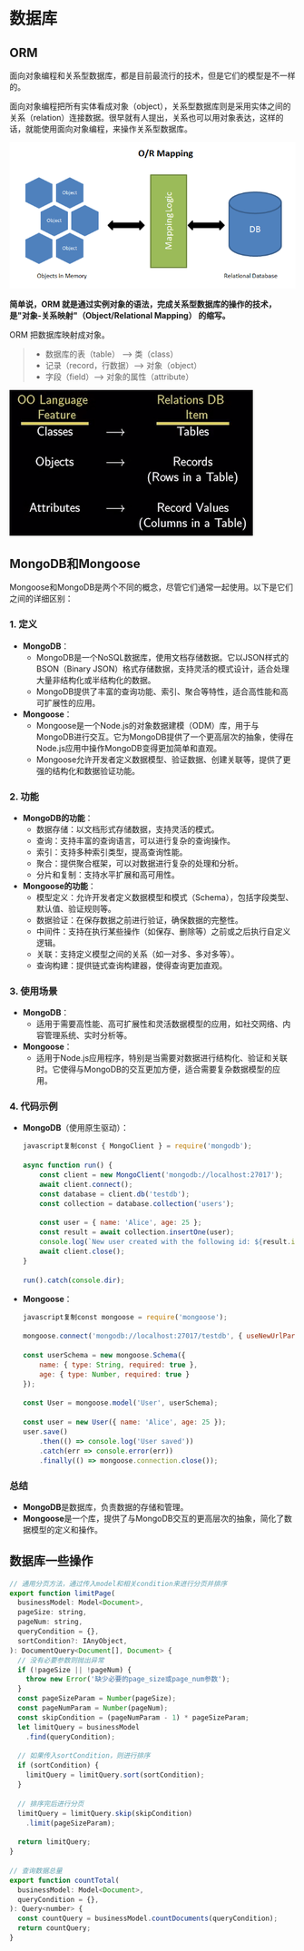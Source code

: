# 数据库
## ORM

面向对象编程和关系型数据库，都是目前最流行的技术，但是它们的模型是不一样的。

面向对象编程把所有实体看成对象（object），关系型数据库则是采用实体之间的关系（relation）连接数据。很早就有人提出，关系也可以用对象表达，这样的话，就能使用面向对象编程，来操作关系型数据库。

![img](./assets/bg2019021802.png)

**简单说，ORM 就是通过实例对象的语法，完成关系型数据库的操作的技术，是"对象-关系映射"（Object/Relational Mapping） 的缩写。**

ORM 把数据库映射成对象。

> - 数据库的表（table） --> 类（class）
> - 记录（record，行数据）--> 对象（object）
> - 字段（field）--> 对象的属性（attribute）

![img](./assets/bg2019021803.png)

## MongoDB和Mongoose

Mongoose和MongoDB是两个不同的概念，尽管它们通常一起使用。以下是它们之间的详细区别：

### 1. 定义

- **MongoDB**：
  - MongoDB是一个NoSQL数据库，使用文档存储数据。它以JSON样式的BSON（Binary JSON）格式存储数据，支持灵活的模式设计，适合处理大量非结构化或半结构化的数据。
  - MongoDB提供了丰富的查询功能、索引、聚合等特性，适合高性能和高可扩展性的应用。
- **Mongoose**：
  - Mongoose是一个Node.js的对象数据建模（ODM）库，用于与MongoDB进行交互。它为MongoDB提供了一个更高层次的抽象，使得在Node.js应用中操作MongoDB变得更加简单和直观。
  - Mongoose允许开发者定义数据模型、验证数据、创建关联等，提供了更强的结构化和数据验证功能。

### 2. 功能

- **MongoDB的功能**：
  - 数据存储：以文档形式存储数据，支持灵活的模式。
  - 查询：支持丰富的查询语言，可以进行复杂的查询操作。
  - 索引：支持多种索引类型，提高查询性能。
  - 聚合：提供聚合框架，可以对数据进行复杂的处理和分析。
  - 分片和复制：支持水平扩展和高可用性。
- **Mongoose的功能**：
  - 模型定义：允许开发者定义数据模型和模式（Schema），包括字段类型、默认值、验证规则等。
  - 数据验证：在保存数据之前进行验证，确保数据的完整性。
  - 中间件：支持在执行某些操作（如保存、删除等）之前或之后执行自定义逻辑。
  - 关联：支持定义模型之间的关系（如一对多、多对多等）。
  - 查询构建：提供链式查询构建器，使得查询更加直观。

### 3. 使用场景

- **MongoDB**：
  - 适用于需要高性能、高可扩展性和灵活数据模型的应用，如社交网络、内容管理系统、实时分析等。
- **Mongoose**：
  - 适用于Node.js应用程序，特别是当需要对数据进行结构化、验证和关联时。它使得与MongoDB的交互更加方便，适合需要复杂数据模型的应用。

### 4. 代码示例

- **MongoDB**（使用原生驱动）：

  ```js
  javascript复制const { MongoClient } = require('mongodb');
  
  async function run() {
      const client = new MongoClient('mongodb://localhost:27017');
      await client.connect();
      const database = client.db('testdb');
      const collection = database.collection('users');
  
      const user = { name: 'Alice', age: 25 };
      const result = await collection.insertOne(user);
      console.log(`New user created with the following id: ${result.insertedId}`);
      await client.close();
  }
  
  run().catch(console.dir);
  ```

- **Mongoose**：

  ```js
  javascript复制const mongoose = require('mongoose');
  
  mongoose.connect('mongodb://localhost:27017/testdb', { useNewUrlParser: true, useUnifiedTopology: true });
  
  const userSchema = new mongoose.Schema({
      name: { type: String, required: true },
      age: { type: Number, required: true }
  });
  
  const User = mongoose.model('User', userSchema);
  
  const user = new User({ name: 'Alice', age: 25 });
  user.save()
      .then(() => console.log('User saved'))
      .catch(err => console.error(err))
      .finally(() => mongoose.connection.close());
  ```

### 总结

- **MongoDB**是数据库，负责数据的存储和管理。
- **Mongoose**是一个库，提供了与MongoDB交互的更高层次的抽象，简化了数据模型的定义和操作。

## 数据库一些操作

```js
// 通用分页方法，通过传入model和相关condition来进行分页并排序
export function limitPage(
  businessModel: Model<Document>,
  pageSize: string,
  pageNum: string,
  queryCondition = {},
  sortCondition?: IAnyObject,
): DocumentQuery<Document[], Document> {
  // 没有必要参数则抛出异常
  if (!pageSize || !pageNum) {
    throw new Error('缺少必要的page_size或page_num参数');
  }
  const pageSizeParam = Number(pageSize);
  const pageNumParam = Number(pageNum);
  const skipCondition = (pageNumParam - 1) * pageSizeParam;
  let limitQuery = businessModel
    .find(queryCondition);

  // 如果传入sortCondition，则进行排序
  if (sortCondition) {
    limitQuery = limitQuery.sort(sortCondition);
  }

  // 排序完后进行分页
  limitQuery = limitQuery.skip(skipCondition)
    .limit(pageSizeParam);

  return limitQuery;
}

// 查询数据总量
export function countTotal(
  businessModel: Model<Document>,
  queryCondition = {},
): Query<number> {
  const countQuery = businessModel.countDocuments(queryCondition);
  return countQuery;
}
```

